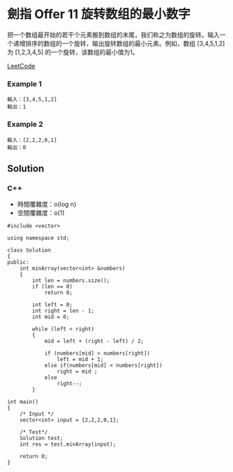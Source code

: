 # 劍指 Offer 11 旋转数组的最小数字

把一个数组最开始的若干个元素搬到数组的末尾，我们称之为数组的旋转。输入一个递增排序的数组的一个旋转，输出旋转数组的最小元素。例如，数组 [3,4,5,1,2] 为 [1,2,3,4,5] 的一个旋转，该数组的最小值为1。  

[LeetCode](https://leetcode-cn.com/problems/xuan-zhuan-shu-zu-de-zui-xiao-shu-zi-lcof/)

### Example 1
```
輸入：[3,4,5,1,2]
輸出：1
```

### Example 2
```
輸入：[2,2,2,0,1]
輸出：0
```

## Solution  

### C++

* 時間覆雜度：o(log n)
* 空間覆雜度：o(1)

```
#include <vector>

using namespace std;

class Solution
{
public:
    int minArray(vector<int> &numbers)
    {
        int len = numbers.size();
        if (len == 0)
            return 0;

        int left = 0;
        int right = len - 1;
        int mid = 0;

        while (left < right)
        {
            mid = left + (right - left) / 2;

            if (numbers[mid] > numbers[right])
                left = mid + 1;
            else if(numbers[mid] < numbers[right])
                right = mid ;
            else
                right--;
        }

int main()
{
    /* Input */
    vector<int> input = {2,2,2,0,1};

    /* Test*/
    Solution test;
    int res = test.minArray(input);

    return 0;
}
```
